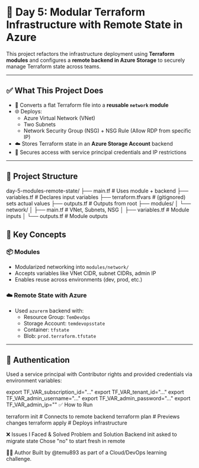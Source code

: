 # 🧱 Day 5: Modular Terraform Infrastructure with Remote State in Azure

This project refactors the infrastructure deployment using **Terraform modules** and configures a **remote backend in Azure Storage** to securely manage Terraform state across teams.

---

## ✅ What This Project Does

- 🔁 Converts a flat Terraform file into a **reusable `network` module**
- 🌐 Deploys:
  - Azure Virtual Network (VNet)
  - Two Subnets
  - Network Security Group (NSG) + NSG Rule (Allow RDP from specific IP)
- ☁️ Stores Terraform state in an **Azure Storage Account** backend
- 🔐 Secures access with service principal credentials and IP restrictions

---

## 📁 Project Structure

day-5-modules-remote-state/
├── main.tf # Uses module + backend
├── variables.tf # Declares input variables
├── terraform.tfvars # (gitignored) sets actual values
├── outputs.tf # Outputs from root
├── modules/
│ └── network/
│ ├── main.tf # VNet, Subnets, NSG
│ ├── variables.tf # Module inputs
│ └── outputs.tf # Module outputs

## 🧠 Key Concepts

### 📦 Modules
- Modularized networking into `modules/network/`
- Accepts variables like VNet CIDR, subnet CIDRs, admin IP
- Enables reuse across environments (dev, prod, etc.)

### ☁️ Remote State with Azure
- Used `azurerm` backend with:
  - Resource Group: `TemDevOps`
  - Storage Account: `temdevopsstate`
  - Container: `tfstate`
  - Blob: `prod.terraform.tfstate`

---

## 🔐 Authentication

Used a service principal with Contributor rights and provided credentials via environment variables:

export TF_VAR_subscription_id="..."
export TF_VAR_tenant_id="..."
export TF_VAR_admin_username="..."
export TF_VAR_admin_password="..."
export TF_VAR_admin_ip=""
✅ How to Run

terraform init        # Connects to remote backend
terraform plan        # Previews changes
terraform apply       # Deploys infrastructure

❌ Issues I Faced & Solved
Problem	and Solution
Backend init asked to migrate state	
    Chose "no" to start fresh in remote


👨‍💻 Author
Built by @temu893 as part of a Cloud/DevOps learning challenge.